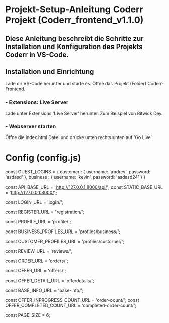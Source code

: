 # Projekt-Setup-Anleitung Coderr Projekt (Coderr_frontend_v1.1.0)  
## Diese Anleitung beschreibt die Schritte zur Installation und Konfiguration des Projekts Coderr in VS-Code.

## Installation und Einrichtung
  Lade dir VS-Code herunter und starte es. Öffne das Projekt (Folder) Coderr-Frontend.
  
### - Extensions: Live Server 
  Lade unter Extensions 'Live Server' herunter. Zum Beispiel von Ritwick Dey.
  
### - Webserver starten
  Öffne die index.html Datei und drücke unten rechts unten auf 'Go Live'. 


# Config (config.js)

const GUEST_LOGINS = {
    customer : {
        username: 'andrey',
        password: 'asdasd'
    },
    business : {
        username: 'kevin',
        password: 'asdasd24'
    }
}

const API_BASE_URL = 'http://127.0.0.1:8000/api/';
const STATIC_BASE_URL = 'http://127.0.0.1:8000/';


const LOGIN_URL = 'login/';

const REGISTER_URL = 'registration/';

const PROFILE_URL = 'profile/';

const BUSINESS_PROFILES_URL = 'profiles/business/';

const CUSTOMER_PROFILES_URL = 'profiles/customer/';

const REVIEW_URL = 'reviews/';

const ORDER_URL = 'orders/';

const OFFER_URL = 'offers/';

const OFFER_DETAIL_URL = 'offerdetails/';

const BASE_INFO_URL = 'base-info/';

const OFFER_INPROGRESS_COUNT_URL = 'order-count/';
const OFFER_COMPLETED_COUNT_URL = 'completed-order-count/';

const PAGE_SIZE = 6;
